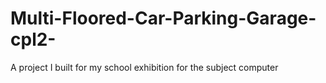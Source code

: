 # Multi-Floored-Car-Parking-Garage-cpl2-
A project I built for my school exhibition for the subject computer
